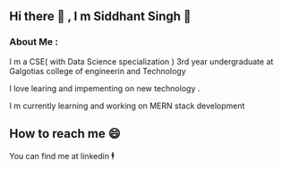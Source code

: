 ## Hi there 👋 , I m Siddhant Singh 🤠

### About Me : 
I m a CSE( with Data Science specialization ) 3rd year undergraduate at Galgotias college of engineerin and Technology 

I love learing and impementing on new technology .

I m currently learning and working on MERN stack development 


## How to reach me 😄

You can find me at linkedin 🕴️




